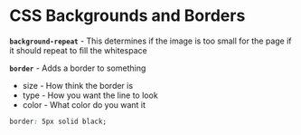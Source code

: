 # CSS Backgrounds and Borders

**`background-repeat`** - This determines if the image is too small for the page if it should repeat to fill the whitespace

**`border`** - Adds a border to something
  - size - How think the border is
  - type - How you want the line to look
  - color - What color do you want it

```css
border: 5px solid black;
```

